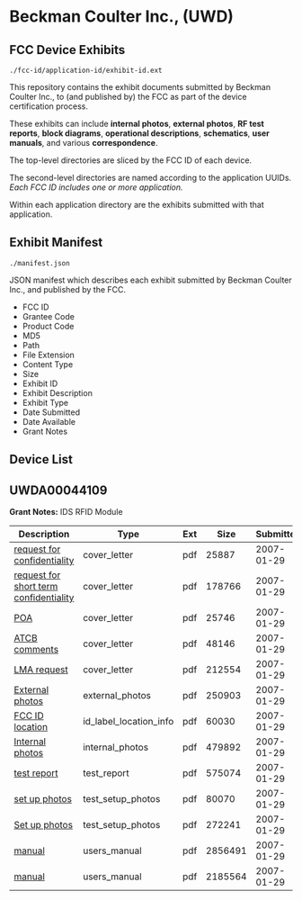 # Beckman Coulter Inc., (UWD)
## FCC Device Exhibits

```
./fcc-id/application-id/exhibit-id.ext
```

This repository contains the exhibit documents submitted by Beckman Coulter Inc., to (and published by) the FCC as part of the device certification process.

These exhibits can include **internal photos**, **external photos**, **RF test reports**, **block diagrams**, **operational descriptions**, **schematics**, **user manuals**, and various **correspondence**.

The top-level directories are sliced by the FCC ID of each device.

The second-level directories are named according to the application UUIDs. *Each FCC ID includes one or more application.*

Within each application directory are the exhibits submitted with that application. 

## Exhibit Manifest

```
./manifest.json
```

JSON manifest which describes each exhibit submitted by Beckman Coulter Inc., and published by the FCC.

- FCC ID
- Grantee Code
- Product Code
- MD5
- Path
- File Extension
- Content Type
- Size
- Exhibit ID
- Exhibit Description
- Exhibit Type
- Date Submitted
- Date Available
- Grant Notes

## Device List
## UWDA00044109
**Grant Notes:** IDS RFID Module

| Description | Type | Ext | Size | Submitted | Available |
| ----------- | ---- | --- | ---- | --------- | --------- |
| [request for confidentiality](UWDA00044109/0f196f56f7522bb9af0086f72b8badc9/751872.pdf) | cover_letter | pdf | 25887 | 2007-01-29 | 2007-01-29 |
| [request for short term confidentiality](UWDA00044109/0f196f56f7522bb9af0086f72b8badc9/751873.pdf) | cover_letter | pdf | 178766 | 2007-01-29 | 2007-01-29 |
| [POA](UWDA00044109/0f196f56f7522bb9af0086f72b8badc9/751874.pdf) | cover_letter | pdf | 25746 | 2007-01-29 | 2007-01-29 |
| [ATCB comments](UWDA00044109/0f196f56f7522bb9af0086f72b8badc9/751875.pdf) | cover_letter | pdf | 48146 | 2007-01-29 | 2007-01-29 |
| [LMA request](UWDA00044109/0f196f56f7522bb9af0086f72b8badc9/751876.pdf) | cover_letter | pdf | 212554 | 2007-01-29 | 2007-01-29 |
| [External photos](UWDA00044109/0f196f56f7522bb9af0086f72b8badc9/751878.pdf) | external_photos | pdf | 250903 | 2007-01-29 | 2007-03-15 |
| [FCC ID location](UWDA00044109/0f196f56f7522bb9af0086f72b8badc9/751879.pdf) | id_label_location_info | pdf | 60030 | 2007-01-29 | 2007-01-29 |
| [Internal photos](UWDA00044109/0f196f56f7522bb9af0086f72b8badc9/751880.pdf) | internal_photos | pdf | 479892 | 2007-01-29 | 2007-03-15 |
| [test report](UWDA00044109/0f196f56f7522bb9af0086f72b8badc9/751884.pdf) | test_report | pdf | 575074 | 2007-01-29 | 2007-01-29 |
| [set up photos](UWDA00044109/0f196f56f7522bb9af0086f72b8badc9/751888.pdf) | test_setup_photos | pdf | 80070 | 2007-01-29 | 2007-03-15 |
| [Set up photos](UWDA00044109/0f196f56f7522bb9af0086f72b8badc9/751889.pdf) | test_setup_photos | pdf | 272241 | 2007-01-29 | 2007-03-15 |
| [manual](UWDA00044109/0f196f56f7522bb9af0086f72b8badc9/751890.pdf) | users_manual | pdf | 2856491 | 2007-01-29 | 2007-03-15 |
| [manual](UWDA00044109/0f196f56f7522bb9af0086f72b8badc9/751891.pdf) | users_manual | pdf | 2185564 | 2007-01-29 | 2007-03-15 |
